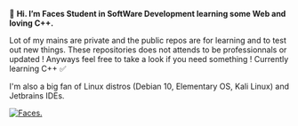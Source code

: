 🐧 **Hi. I’m Faces Student in SoftWare Development learning some Web and loving C++.**

Lot of my mains are private and the public repos are for learning and to test out new things. These repositories does not attends to be professionnals or updated ! Anyways feel free to take a look if you need something ! 
Currently learning C++ ✅

I'm also a big fan of Linux distros (Debian 10, Elementary OS, Kali Linux) and Jetbrains IDEs.

[![Faces.](https://new-game-plus.fr/wp-content/uploads/2020/12/Cyberpunk-2077-romance-panam.png)](https://facesh.me)


